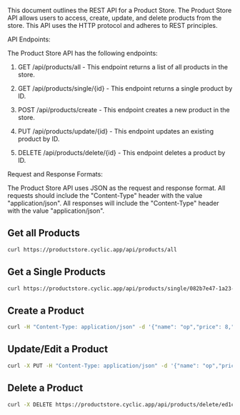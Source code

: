 This document outlines the REST API for a Product Store. The Product Store API allows users to access, create, update, and delete products from the store. This API uses the HTTP protocol and adheres to REST principles.

API Endpoints:

The Product Store API has the following endpoints:

1.  GET /api/products/all - This endpoint returns a list of all products in the store.
    
2.  GET /api/products/single/{id} - This endpoint returns a single product by ID.
    
3.  POST /api/products/create - This endpoint creates a new product in the store.
    
4.  PUT /api/products/update/{id} - This endpoint updates an existing product by ID.
    
5.  DELETE /api/products/delete/{id} - This endpoint deletes a product by ID.
    

Request and Response Formats:

The Product Store API uses JSON as the request and response format. All requests should include the "Content-Type" header with the value "application/json". All responses will include the "Content-Type" header with the value "application/json".

## Get all Products

```bash
curl https://productstore.cyclic.app/api/products/all
```


## Get a Single Products

```bash
curl https://productstore.cyclic.app/api/products/single/082b7e47-1a23-4c2e-be23-7db1dbb192a9
```


## Create a Product

```bash
curl -H "Content-Type: application/json" -d '{"name": "op","price": 8,"description": "Dog","category": {"name": "pets"	}}' https://productstore.cyclic.app/api/products/create
```



## Update/Edit a Product

```bash
curl -X PUT -H "Content-Type: application/json" -d '{"name": "op","price": 8,"description": "Dog","category": {"name": "pets"	}}' https://productstore.cyclic.app/api/products/update/ed1c6ce2-6473-4a97-acbe-095ecc7f2957
```


## Delete a Product

```bash
curl -X DELETE https://productstore.cyclic.app/api/products/delete/ed1c6ce2-6473-4a97-acbe-095ecc7f2957
```
